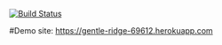 [![Build Status](https://travis-ci.org/egetan/myDemoApp.svg?branch=master)](https://travis-ci.org/egetan/myDemoApp)


#Demo site: https://gentle-ridge-69612.herokuapp.com
